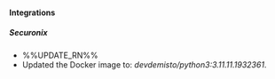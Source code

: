 
#### Integrations

##### Securonix

- %%UPDATE_RN%%
- Updated the Docker image to: *devdemisto/python3:3.11.11.1932361*.
